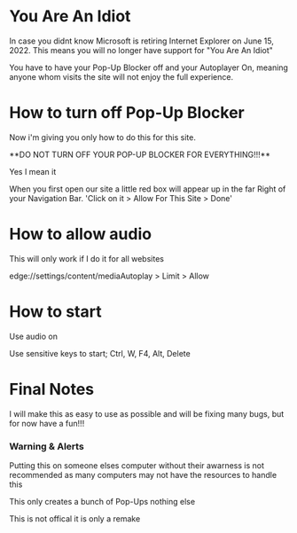 # You Are An Idiot
<p>In case you didnt know Microsoft is retiring Internet Explorer on June 15, 2022. This means you will no longer have support for "You Are An Idiot"</p>
You have to have your Pop-Up Blocker off and your Autoplayer On, meaning anyone whom visits the site will not enjoy the full experience.

# How to turn off Pop-Up Blocker
<p>Now i'm giving you only how to do this for this site.</p> **DO NOT TURN OFF YOUR POP-UP BLOCKER FOR EVERYTHING!!!**
<p>Yes I mean it</p>
<p>When you first open our site a little red box will appear up in the far Right of your Navigation Bar. 'Click on it > Allow For This Site > Done' </p>

# How to allow audio
<p> This will only work if I do it for all websites </p>
<p> edge://settings/content/mediaAutoplay > Limit > Allow </p>

# How to start
<p> Use audio on</p>
<p> Use sensitive keys to start; Ctrl, W, F4, Alt, Delete</p>

# Final Notes
<p>I will make this as easy to use as possible and will be fixing many bugs, but for now have a fun!!!</p>


### Warning & Alerts
<p> Putting this on someone elses computer without their awarness is not recommended as many computers may not have the resources to handle this</p>
<p>This only creates a bunch of Pop-Ups nothing else</p>
<p> This is not offical it is only a remake</p>
